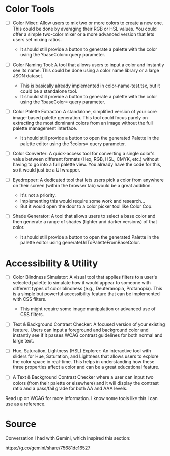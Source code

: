 # Color Tools
- [ ] Color Mixer: Allow users to mix two or more colors to create a new one. This could be done by averaging their RGB or HSL values. You could offer a simple two-color mixer or a more advanced version that lets users set mixing ratios.
    - It should still provide a button to generate a palette with the color using the ?baseColor= query parameter.

- [ ] Color Naming Tool: A tool that allows users to input a color and instantly see its name. This could be done using a color name library or a large JSON dataset.
    - This is basically already implemented in color-name-test.tsx, but it could be a standalone tool.
    - It should still provide a button to generate a palette with the color using the ?baseColor= query parameter.

- [ ] Color Palette Extractor: A standalone, simplified version of your core image-based palette generation. This tool could focus purely on extracting the most dominant colors from an image without the full palette management interface.
    - It should still provide a button to open the generated Palette in the palette editor using the ?colors= query parameter.

- [ ] Color Converter: A quick-access tool for converting a single color's value between different formats (Hex, RGB, HSL, CMYK, etc.) without having to go into a full palette view. You already have the code for this, so it would just be a UI wrapper.

- [ ] Eyedropper: A dedicated tool that lets users pick a color from anywhere on their screen (within the browser tab) would be a great addition.
    - It's not a priority.
    - Implementing this would require some work and research...
    - But it would open the door to a color picker tool like Color Cop.

- [ ] Shade Generator: A tool that allows users to select a base color and then generate a range of shades (lighter and darker versions) of that color.
    - It should still provide a button to open the generated Palette in the palette editor using generateUrlToPaletteFromBaseColor.

# Accessibility & Utility
- [ ] Color Blindness Simulator: A visual tool that applies filters to a user's selected palette to simulate how it would appear to someone with different types of color blindness (e.g., Deuteranopia, Protanopia). This is a simple but powerful accessibility feature that can be implemented with CSS filters.
    - This might require some image manipulation or advanced use of CSS filters.

- [ ] Text & Background Contrast Checker: A focused version of your existing feature. Users can input a foreground and background color and instantly see if it passes WCAG contrast guidelines for both normal and large text.

- [ ] Hue, Saturation, Lightness (HSL) Explorer: An interactive tool with sliders for Hue, Saturation, and Lightness that allows users to explore the color space in real-time. This helps in understanding how these three properties affect a color and can be a great educational feature.

- [ ] A Text & Background Contrast Checker where a user can input two colors (from their palette or elsewhere) and it will display the contrast ratio and a pass/fail grade for both AA and AAA levels.

Read up on WCAG for more information. I know some tools like this I can use as a reference.

# Source
Conversation I had with Gemini, which inspired this section:

https://g.co/gemini/share/75681dc16527